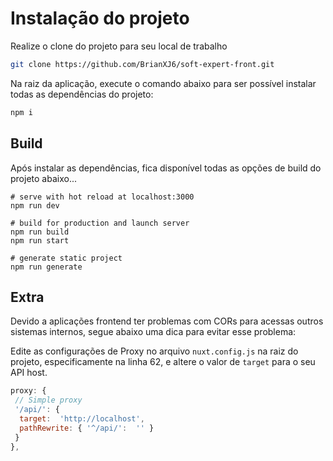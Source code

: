 # Instalação do projeto

Realize o clone do projeto para seu local de trabalho

```bash
git clone https://github.com/BrianXJ6/soft-expert-front.git
```

Na raiz da aplicação, execute o comando abaixo para ser possível instalar todas as dependências do projeto:

```bash
npm i
```

## Build

Após instalar as dependências, fica disponível todas as opções de build do projeto abaixo...

```
# serve with hot reload at localhost:3000
npm run dev

# build for production and launch server
npm run build
npm run start

# generate static project
npm run generate
```

## Extra

Devido a aplicações frontend ter problemas com CORs para acessas outros sistemas internos, segue abaixo uma dica para evitar esse problema:

Edite as configurações de Proxy no arquivo `nuxt.config.js` na raiz do projeto, especificamente na linha 62, e altere o valor de `target` para o seu API host.

```javascript
proxy: {
 // Simple proxy
 '/api/': {
  target:  'http://localhost',
  pathRewrite: { '^/api/':  '' }
 }
},
```
